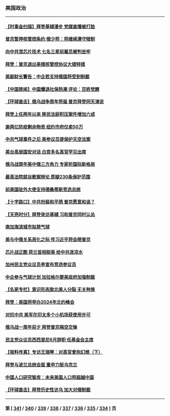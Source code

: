 ### 美国政治
---
#### [【时事金扫描】拜登基辅漫步 党媒直播被打脸](../../pages/ncid1078159/n13935661.md) 
#### [普京暂停核管控条约 俄少将：将继续遵守限制](../../pages/ncid1078159/n13935788.md) 
#### [向中共泄芯片技术 七名三星前雇员被判坐牢](../../pages/ncid1078159/n13935767.md) 
#### [拜登：普京退出美俄核管控协议大错特错](../../pages/ncid1078159/n13935588.md) 
#### [美副财长警告：中企若支持俄国将受到制裁](../../pages/ncid1078159/n13935247.md) 
#### [【中国禁闻】中国爆退社保热潮 评论：百姓觉醒](../../pages/ncid1078159/n13934935.md) 
#### [【环球直击】俄乌战争周年将届 普京拜登同天演说](../../pages/ncid1078159/n13934931.md) 
#### [拜登上任两年以来 移民法庭积压案件增加六成](../../pages/ncid1078159/n13935251.md) 
#### [逾两亿防疫剩余物资 纽约市府仅卖50万](../../pages/ncid1078159/n13935223.md) 
#### [中共气球事件之后 美参议员提保护天空法案](../../pages/ncid1078159/n13935184.md) 
#### [美台高层国安对话 白宫多名高官罕见出席](../../pages/ncid1078159/n13935207.md) 
#### [俄乌战周年美中俄三方角力 专家析国际新格局](../../pages/ncid1078159/n13934906.md) 
#### [最高法院就谷歌案辩论 质疑230条保护范围](../../pages/ncid1078159/n13934917.md) 
#### [前美国驻外大使支持德桑蒂斯竞选总统](../../pages/ncid1078159/n13934996.md) 
#### [【十字路口】中共扮装和平鸽 普京愿意和谈？](../../pages/ncid1078159/n13934851.md) 
#### [【天亮时分】拜登突访基辅 习和普京同时认怂](../../pages/ncid1078159/n13934937.md) 
#### [南加海滨城市拟禁气球](../../pages/ncid1078159/n13935027.md) 
#### [美与中俄关系恶化之际 传习近平将会晤普京](../../pages/ncid1078159/n13934888.md) 
#### [芯片战正酣 荷兰首相挺美 给中共泼凉水](../../pages/ncid1078159/n13934957.md) 
#### [加州民主党众议员李宣布竞选参议员](../../pages/ncid1078159/n13934896.md) 
#### [中企参与气球计划 加拉格尔要美政府加强制裁](../../pages/ncid1078159/n13934844.md) 
#### [【名家专栏】意识形态致北美人分裂 无关种族](../../pages/ncid1078159/n13934789.md) 
#### [拜登：美国将举办2024年北约峰会](../../pages/ncid1078159/n13934914.md) 
#### [对抗中共 美军在印太多个小机场获使用许可](../../pages/ncid1078159/n13934892.md) 
#### [俄乌战一周年前夕 拜登普京隔空交锋](../../pages/ncid1078159/n13934895.md) 
#### [民主党众议员西西里尼6月辞职 任基金会主席](../../pages/ncid1078159/n13934863.md) 
#### [【报料传真】专访王瑞琴：对高官曾抱幻想（下）](../../pages/ncid1078159/n13932987.md) 
#### [拜登与波兰总统会面 重申力挺乌克兰](../../pages/ncid1078159/n13934815.md) 
#### [中国人口研究智库：未来美国人口将超越中国](../../pages/ncid1078159/n13934700.md) 
#### [【环球直击】拜登历史性访乌 加大对俄制裁](../../pages/ncid1078159/n13934378.md) 

---
#### 第 [ [341](./341.md) / [340](./340.md) / [339](./339.md) / [338](./338.md) / [337](./337.md) / [336](./336.md) / [335](./335.md) / [334](./334.md) ] 页
